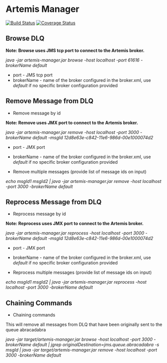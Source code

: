# Artemis Manager

[![Build Status](https://travis-ci.org/CJSCommonPlatform/artemis-manager.svg?branch=master)](https://travis-ci.org/CJSCommonPlatform/artemis-manager) [![Coverage Status](https://coveralls.io/repos/github/CJSCommonPlatform/artemis-manager/badge.svg?branch=master)](https://coveralls.io/github/CJSCommonPlatform/artemis-manager?branch=master)


## Browse DLQ

**Note: Browse uses JMS tcp port to connect to the Artemis broker.**

_java -jar artemis-manager.jar browse -host localhost -port 61616 -brokerName default_

* port - JMS tcp port
* brokerName - name of the broker configured in the broker.xml, use _default_ if no specific broker configuration provided

## Remove Message from DLQ

* Remove message by id

**Note: Remove uses JMX port to connect to the Artemis broker.**

_java -jar artemis-manager.jar remove -host localhost -port 3000 -brokerName default -msgId 12d8e63e-c842-11e6-986d-00e1000074d2_

* port - JMX port
* brokerName - name of the broker configured in the broker.xml, use _default_ if no specific broker configuration provided

* Remove multiple messages (provide list of message ids on input)

_echo msgId1 msgId2 | java -jar artemis-manager.jar remove -host localhost -port 3000 -brokerName default_

## Reprocess Message from DLQ

* Reprocess message by id

**Note: Reprocess uses JMX port to connect to the Artemis broker.**

_java -jar artemis-manager.jar reprocess -host localhost -port 3000 -brokerName default -msgId 12d8e63e-c842-11e6-986d-00e1000074d2_

* port - JMX port
* brokerName - name of the broker configured in the broker.xml, use _default_ if no specific broker configuration provided

* Reprocess multiple messages (provide list of message ids on input)

_echo msgId1 msgId2 | java -jar artemis-manager.jar reprocess -host localhost -port 3000 -brokerName default_

## Chaining Commands

* Chaining commands

This will remove all messages from DLQ that have been originally sent to the queue abracadabra

_java -jar target/artemis-manager.jar browse -host localhost -port 3000 -brokerName default | jgrep originalDestination=jms.queue.abracadabra -s msgId | java -jar target/artemis-manager.jar remove -host localhost -port 3000 -brokerName default_
